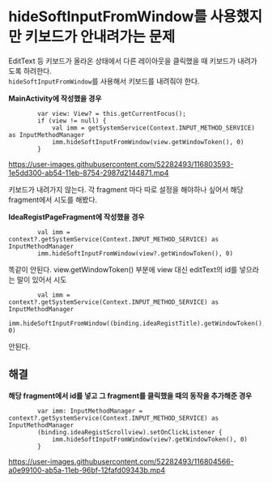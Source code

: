 # hideSoftInputFromWindow를 사용했지만 키보드가 안내려가는 문제

EditText 등 키보드가 올라온 상태에서 다른 레이아웃을 클릭했을 때 키보드가 내려가도록 하려한다.</br>
`hideSoftInputFromWindow`를 사용해서 키보드를 내려줘야 한다.

**MainActivity에 작성했을 경우**</br>

```
        var view: View? = this.getCurrentFocus();
        if (view != null) {
            val imm = getSystemService(Context.INPUT_METHOD_SERVICE) as InputMethodManager
            imm.hideSoftInputFromWindow(view.getWindowToken(), 0)
        }
```

https://user-images.githubusercontent.com/52282493/116803593-1e5dd300-ab54-11eb-8754-2987d2144871.mp4

키보드가 내려가지 않는다. 각 fragment 마다 따로 설정을 해야하나 싶어서 해당 fragment에서 시도를 해봤다.

**IdeaRegistPageFragment에 작성했을 경우**</br>
```
        val imm = context?.getSystemService(Context.INPUT_METHOD_SERVICE) as InputMethodManager
        imm.hideSoftInputFromWindow(view?.getWindowToken(), 0)
```

똑같이 안된다. view.getWindowToken() 부분에 view 대신 editText의 id를 넣으라는 말이 있어서 시도

```
        val imm = context?.getSystemService(Context.INPUT_METHOD_SERVICE) as InputMethodManager
        imm.hideSoftInputFromWindow((binding.ideaRegistTitle).getWindowToken(), 0)
```

안된다.

## 해결

**해당 fragment에서 id를 넣고 그 fragment를 클릭했을 때의 동작을 추가해준 경우**</br>
```
        var imm: InputMethodManager = context?.getSystemService(Context.INPUT_METHOD_SERVICE) as InputMethodManager
        (binding.ideaRegistScrollview).setOnClickListener {
            imm.hideSoftInputFromWindow(view?.getWindowToken(), 0)
        }
```
 
https://user-images.githubusercontent.com/52282493/116804566-a0e99100-ab5a-11eb-96bf-12fafd09343b.mp4
